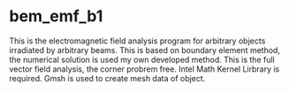# bem_emf_b1
This is the electromagnetic field analysis program for arbitrary objects irradiated by arbitrary beams. This is based on boundary element method, the numerical solution is used my own developed method. This is the full vector field analysis, the corner probrem free. Intel Math Kernel Lirbrary is required. Gmsh is used to create mesh data of object. 
